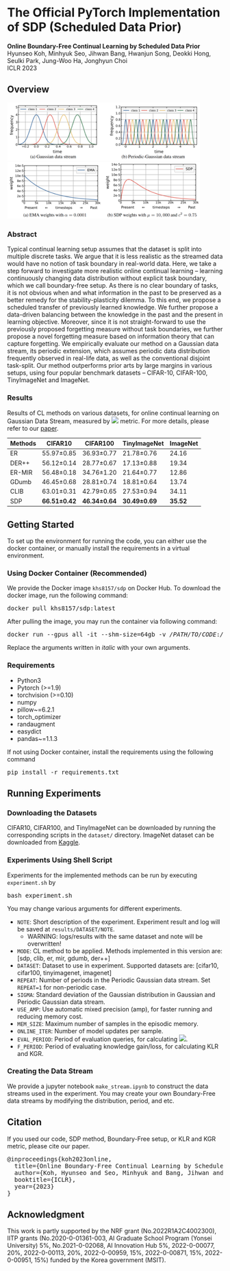 # The Official PyTorch Implementation of SDP (Scheduled Data Prior)

**Online Boundary-Free Continual Learning by Scheduled Data Prior**<br>
Hyunseo Koh, Minhyuk Seo, Jihwan Bang, Hwanjun Song, Deokki Hong, Seulki Park, Jung-Woo Ha, Jonghyun Choi<br>
ICLR 2023<br>

## Overview
<img src="./overview.png" width="450">
<img src="./method_overview.png" width="450">

### Abstract
Typical continual learning setup assumes that the dataset is split into multiple discrete tasks. We argue that it is less realistic as the streamed data would have no notion of task boundary in real-world data. Here, we take a step forward to investigate more realistic online continual learning – learning continuously changing data distribution without explicit task boundary, which we call boundary-free setup. As there is no clear boundary of tasks, it is not obvious when and what information in the past to be preserved as a better remedy for the stability-plasticity dilemma. To this end, we propose a scheduled transfer of previously learned knowledge. We further propose a data-driven balancing between the knowledge in the past and the present in learning objective. Moreover, since it is not straight-forward to use the previously proposed forgetting measure without task boundaries, we further propose a novel forgetting measure based on information theory that can capture forgetting. We empirically evaluate our method on a Gaussian data stream, its periodic extension, which assumes periodic data distribution frequently observed in real-life data, as well as the conventional disjoint task-split. Our method outperforms prior arts by large margins in various setups, using four popular benchmark datasets – CIFAR-10, CIFAR-100, TinyImageNet and ImageNet.

### Results
Results of CL methods on various datasets, for online continual learning on Gaussian Data Stream, measured by <img src="https://render.githubusercontent.com/render/math?math=A_\text{AUC}"> metric.
For more details, please refer to our [paper](https://openreview.net/pdf?id=qco4ekz2Epm).

| Methods | CIFAR10        | CIFAR100       | TinyImageNet   | ImageNet  |
|---------|----------------|----------------|----------------|-----------|
| ER      | 55.97±0.85     | 36.93±0.77     | 21.78±0.76     | 24.16     |
| DER++   | 56.12±0.14     | 28.77±0.67     | 17.13±0.88     | 19.34     |
| ER-MIR  | 56.48±0.18     | 34.76±1.20     | 21.64±0.77     | 12.86     |
| GDumb   | 46.45±0.68     | 28.81±0.74     | 18.81±0.64     | 13.74     |
| CLIB    | 63.01±0.31     | 42.79±0.65     | 27.53±0.94     | 34.11     |
| SDP     | **66.51±0.42** | **46.34±0.64** | **30.49±0.69** | **35.52** |

## Getting Started
To set up the environment for running the code, you can either use the docker container, or manually install the requirements in a virtual environment.
### Using Docker Container (Recommended)
We provide the Docker image `khs8157/sdp` on Docker Hub.
To download the docker image, run the following command:
<pre>
docker pull khs8157/sdp:latest
</pre>
After pulling the image, you may run the container via following command:
<pre>
docker run --gpus all -it --shm-size=64gb -v <i>/PATH/TO/CODE</i>:<i>/PATH/TO/CODE</i> --name=<i>CONTAINER_NAME</i> khs8157/sdp:latest bash
</pre>
Replace the arguments written in <i>italic</i> with your own arguments.

### Requirements
- Python3
- Pytorch (>=1.9)
- torchvision (>=0.10)
- numpy
- pillow~=6.2.1
- torch_optimizer
- randaugment
- easydict
- pandas~=1.1.3

If not using Docker container, install the requirements using the following command
<pre>
pip install -r requirements.txt
</pre>

## Running Experiments

### Downloading the Datasets
CIFAR10, CIFAR100, and TinyImageNet can be downloaded by running the corresponding scripts in the `dataset/` directory.
ImageNet dataset can be downloaded from [Kaggle](https://www.kaggle.com/c/imagenet-object-localization-challenge).

### Experiments Using Shell Script
Experiments for the implemented methods can be run by executing `experiment.sh` by
<pre>
bash experiment.sh
</pre>
You may change various arguments for different experiments.
- `NOTE`: Short description of the experiment. Experiment result and log will be saved at `results/DATASET/NOTE`.
  - WARNING: logs/results with the same dataset and note will be overwritten!
- `MODE`: CL method to be applied. Methods implemented in this version are: [sdp, clib, er, mir, gdumb, der++]
- `DATASET`: Dataset to use in experiment. Supported datasets are: [cifar10, cifar100, tinyimagenet, imagenet]
- `REPEAT`: Number of periods in the Periodic Gaussian data stream. Set `REPEAT=1` for non-periodic case.
- `SIGMA`: Standard deviation of the Gaussian distribution in Gaussian and Periodic Gaussian data stream.
- `USE_AMP`: Use automatic mixed precision (amp), for faster running and reducing memory cost.
- `MEM_SIZE`: Maximum number of samples in the episodic memory.
- `ONLINE_ITER`: Number of model updates per sample.
- `EVAL_PERIOD`: Period of evaluation queries, for calculating <img src="https://render.githubusercontent.com/render/math?math=A_\text{AUC}">.
- `F_PERIOD`: Period of evaluating knowledge gain/loss, for calculating KLR and KGR.

### Creating the Data Stream
We provide a jupyter notebook `make_stream.ipynb` to construct the data streams used in the experiment. You may create your own Boundary-Free data streams by modifying the distribution, period, and etc.

## Citation
If you used our code, SDP method, Boundary-Free setup, or KLR and KGR metric, please cite our paper.
<pre>
@inproceedings{koh2023online,
  title={Online Boundary-Free Continual Learning by Scheduled Data Prior},
  author={Koh, Hyunseo and Seo, Minhyuk and Bang, Jihwan and Song, Hwanjun and Hong, Deokki and Park, Seulki and Ha, Jung-Woo and Choi, Jonghyun},
  booktitle={ICLR},
  year={2023}
}
</pre>

## Acknowledgment
This work is partly supported by the NRF grant (No.2022R1A2C4002300), IITP grants (No.2020-0-01361-003, AI Graduate School Program (Yonsei University) 5%, No.2021-0-02068, AI Innovation Hub 5%, 2022-0-00077, 20%, 2022-0-00113, 20%, 2022-0-00959, 15%, 2022-0-00871, 15%, 2022-0-00951, 15%) funded by the Korea government (MSIT).
